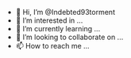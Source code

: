 - 👋 Hi, I’m @Indebted93torment
- 👀 I’m interested in ...
- 🌱 I’m currently learning ...
- 💞️ I’m looking to collaborate on ...
- 📫 How to reach me ...

<!---
Indebted93torment/Indebted93torment is a ✨ special ✨ repository because its `README.md` (this file) appears on your GitHub profile.
You can click the Preview link to take a look at your changes.
--->
